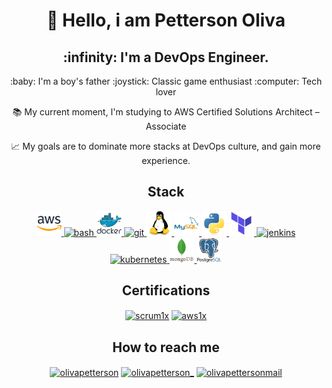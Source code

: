 <div align="center">
<h1>👋 Hello, i am Petterson Oliva</h1>
<h2>  :infinity: I'm a DevOps Engineer.</h2>

<p>:baby: I'm a boy's father :joystick: Classic game enthusiast :computer: Tech lover

:books: My current moment, I'm studying to AWS Certified Solutions Architect – Associate
 
:chart_with_upwards_trend: My goals are to dominate more stacks at DevOps culture, and gain more experience.</p>
  
<h2>Stack</h2>
<p> <a href="https://aws.amazon.com" target="_blank" rel="noreferrer"> <img src="https://raw.githubusercontent.com/devicons/devicon/master/icons/amazonwebservices/amazonwebservices-original-wordmark.svg" alt="aws" width="40" height="40"/> </a> <a href="https://www.gnu.org/software/bash/" target="_blank" rel="noreferrer"> <img src="https://www.vectorlogo.zone/logos/gnu_bash/gnu_bash-icon.svg" alt="bash" width="40" height="40"/> </a> <a href="https://www.docker.com/" target="_blank" rel="noreferrer"> <img src="https://raw.githubusercontent.com/devicons/devicon/master/icons/docker/docker-original-wordmark.svg" alt="docker" width="40" height="40"/> </a> <a href="https://git-scm.com/" target="_blank" rel="noreferrer"> <img src="https://www.vectorlogo.zone/logos/git-scm/git-scm-icon.svg" alt="git" width="40" height="40"/> </a> <a href="https://www.linux.org/" target="_blank" rel="noreferrer"> <img src="https://raw.githubusercontent.com/devicons/devicon/master/icons/linux/linux-original.svg" alt="linux" width="40" height="40"/> </a> <a href="https://www.mysql.com/" target="_blank" rel="noreferrer"> <img src="https://raw.githubusercontent.com/devicons/devicon/master/icons/mysql/mysql-original-wordmark.svg" alt="mysql" width="40" height="40"/> </a> <a href="https://www.python.org" target="_blank" rel="noreferrer"> <img src="https://raw.githubusercontent.com/devicons/devicon/master/icons/python/python-original.svg" alt="python" width="40" height="40"/> </a> <a href="https://www.terraform.io/" target="_blank" rel="noreferrer"> <img src="https://github.com/devicons/devicon/blob/master/icons/terraform/terraform-original.svg" alt="terraform" width="40" height="40"/> </a> <a href="https://www.jenkins.io" target="_blank" rel="noreferrer"> <img src="https://www.vectorlogo.zone/logos/jenkins/jenkins-icon.svg" alt="jenkins" width="40" height="40"/> </a> <a href="https://kubernetes.io" target="_blank" rel="noreferrer"> <img src="https://www.vectorlogo.zone/logos/kubernetes/kubernetes-icon.svg" alt="kubernetes" width="40" height="40"/> </a> <a href="https://www.mongodb.com/" target="_blank" rel="noreferrer"> <img src="https://raw.githubusercontent.com/devicons/devicon/master/icons/mongodb/mongodb-original-wordmark.svg" alt="mongodb" width="40" height="40"/> </a> <a href="https://www.postgresql.org" target="_blank" rel="noreferrer"> <img src="https://raw.githubusercontent.com/devicons/devicon/master/icons/postgresql/postgresql-original-wordmark.svg" alt="postgresql" width="40" height="40"/> </a> </p>

<h2>Certifications</h2> 
<a href="https://www.credly.com/badges/d6f52629-21a3-4f5b-8b7a-e4ff3d4a9712/" target="blank"><img align="center" src="https://images.credly.com/size/340x340/images/3be57d7c-55de-4119-9ca9-738e20c0fae0/Scrum-Foundation-Professional-Certificate-SFPC-2021_.png" alt="scrum1x" height="50" width="50" /></a>
<a href="https://www.credly.com/badges/757a6ee2-897e-4e6e-a736-2cb2e589a915/" target="blank"><img align="center" src="https://images.credly.com/size/340x340/images/00634f82-b07f-4bbd-a6bb-53de397fc3a6/image.png" alt="aws1x" height="50" width="50" /></a>
  
<h2>How to reach me</h2> 
<a href="https://linkedin.com/in/olivapetterson" target="blank"><img align="center" src="https://raw.githubusercontent.com/rahuldkjain/github-profile-readme-generator/master/src/images/icons/Social/linked-in-alt.svg" alt="olivapetterson" height="30" width="40" /></a>
<a href="https://instagram.com/olivapetterson_" target="blank"><img align="center" src="https://raw.githubusercontent.com/rahuldkjain/github-profile-readme-generator/master/src/images/icons/Social/instagram.svg" alt="olivapetterson_" height="30" width="40" /></a>
<a href="mailto:petterson_oliva@outlook.com?Subject=Contato%20via%20Github&Body=Escreva%20aqui%20sua%20mensagem." target="_blank"><img align="center" src="https://img.icons8.com/color/344/microsoft-outlook-2019--v2.png" alt="olivapettersonmail" height="40" width="40" /></a>
 
